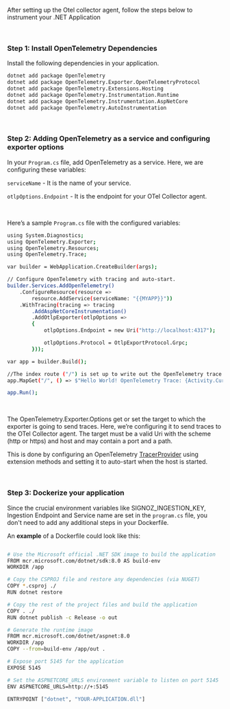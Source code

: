 After setting up the Otel collector agent, follow the steps below to instrument your .NET Application

&nbsp;
&nbsp;

### Step 1: Install OpenTelemetry Dependencies
Install the following dependencies in your application.

```bash
dotnet add package OpenTelemetry
dotnet add package OpenTelemetry.Exporter.OpenTelemetryProtocol 
dotnet add package OpenTelemetry.Extensions.Hosting
dotnet add package OpenTelemetry.Instrumentation.Runtime
dotnet add package OpenTelemetry.Instrumentation.AspNetCore 
dotnet add package OpenTelemetry.AutoInstrumentation
```

&nbsp;

### Step 2:  Adding OpenTelemetry as a service and configuring exporter options

In your `Program.cs` file, add OpenTelemetry as a service. Here, we are configuring these variables:

`serviceName` - It is the name of your service.

`otlpOptions.Endpoint` - It is the endpoint for your OTel Collector agent.

&nbsp;

Here’s a sample `Program.cs` file with the configured variables:

```bash
using System.Diagnostics;
using OpenTelemetry.Exporter;
using OpenTelemetry.Resources;
using OpenTelemetry.Trace;

var builder = WebApplication.CreateBuilder(args);

// Configure OpenTelemetry with tracing and auto-start.
builder.Services.AddOpenTelemetry()
    .ConfigureResource(resource => 
        resource.AddService(serviceName: "{{MYAPP}}"))
    .WithTracing(tracing => tracing
        .AddAspNetCoreInstrumentation()
        .AddOtlpExporter(otlpOptions =>
        {
            otlpOptions.Endpoint = new Uri("http://localhost:4317");

            otlpOptions.Protocol = OtlpExportProtocol.Grpc;
        }));

var app = builder.Build();

//The index route ("/") is set up to write out the OpenTelemetry trace information on the response:
app.MapGet("/", () => $"Hello World! OpenTelemetry Trace: {Activity.Current?.Id}");

app.Run();
```
&nbsp;

The OpenTelemetry.Exporter.Options get or set the target to which the exporter is going to send traces. Here, we’re configuring it to send traces to the OTel Collector agent. The target must be a valid Uri with the scheme (http or https) and host and may contain a port and a path.

This is done by configuring an OpenTelemetry [TracerProvider](https://github.com/open-telemetry/opentelemetry-dotnet/tree/main/docs/trace/customizing-the-sdk#readme) using extension methods and setting it to auto-start when the host is started.


&nbsp;

### Step 3: Dockerize your application

Since the crucial environment variables like SIGNOZ_INGESTION_KEY, Ingestion Endpoint and Service name are set in the `program.cs` file, you don't need to add any additional steps in your Dockerfile.

An **example** of a Dockerfile could look like this:

```bash

# Use the Microsoft official .NET SDK image to build the application
FROM mcr.microsoft.com/dotnet/sdk:8.0 AS build-env
WORKDIR /app

# Copy the CSPROJ file and restore any dependencies (via NUGET)
COPY *.csproj ./
RUN dotnet restore

# Copy the rest of the project files and build the application
COPY . ./
RUN dotnet publish -c Release -o out

# Generate the runtime image
FROM mcr.microsoft.com/dotnet/aspnet:8.0
WORKDIR /app
COPY --from=build-env /app/out .

# Expose port 5145 for the application
EXPOSE 5145

# Set the ASPNETCORE_URLS environment variable to listen on port 5145
ENV ASPNETCORE_URLS=http://+:5145

ENTRYPOINT ["dotnet", "YOUR-APPLICATION.dll"]
```